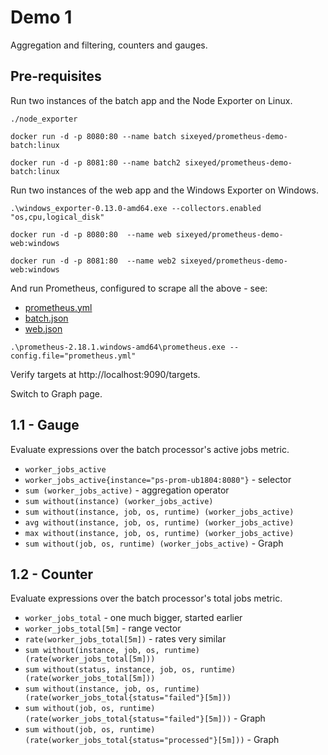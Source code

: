 # Demo 1

Aggregation and filtering, counters and gauges.

## Pre-requisites

Run two instances of the batch app and the Node Exporter on Linux.

```
./node_exporter

docker run -d -p 8080:80 --name batch sixeyed/prometheus-demo-batch:linux

docker run -d -p 8081:80 --name batch2 sixeyed/prometheus-demo-batch:linux
```

Run two instances of the web app and the Windows Exporter on Windows.

```
.\windows_exporter-0.13.0-amd64.exe --collectors.enabled "os,cpu,logical_disk"

docker run -d -p 8080:80  --name web sixeyed/prometheus-demo-web:windows

docker run -d -p 8081:80  --name web2 sixeyed/prometheus-demo-web:windows
```

And run Prometheus, configured to scrape all the above - see:

- [prometheus.yml](../prometheus.yml)
- [batch.json](../batch.json)
- [web.json](../web.json)

```
.\prometheus-2.18.1.windows-amd64\prometheus.exe --config.file="prometheus.yml"
```

Verify targets at http://localhost:9090/targets.

Switch to Graph page.

## 1.1 - Gauge 

Evaluate expressions over the batch processor's active jobs metric.

- `worker_jobs_active`
- `worker_jobs_active{instance="ps-prom-ub1804:8080"}` - selector
- `sum (worker_jobs_active)` - aggregation operator
- `sum without(instance) (worker_jobs_active)` 
- `sum without(instance, job, os, runtime) (worker_jobs_active)` 
- `avg without(instance, job, os, runtime) (worker_jobs_active)`
- `max without(instance, job, os, runtime) (worker_jobs_active)`
- `sum without(job, os, runtime) (worker_jobs_active)` - Graph


## 1.2 - Counter

Evaluate expressions over the batch processor's total jobs metric.

- `worker_jobs_total` - one much bigger, started earlier
- `worker_jobs_total[5m]` - range vector
- `rate(worker_jobs_total[5m])` - rates very similar
- `sum without(instance, job, os, runtime) (rate(worker_jobs_total[5m]))`
- `sum without(status, instance, job, os, runtime) (rate(worker_jobs_total[5m]))`
- `sum without(instance, job, os, runtime) (rate(worker_jobs_total{status="failed"}[5m]))`
- `sum without(job, os, runtime) (rate(worker_jobs_total{status="failed"}[5m]))` - Graph
- `sum without(job, os, runtime) (rate(worker_jobs_total{status="processed"}[5m]))` - Graph
